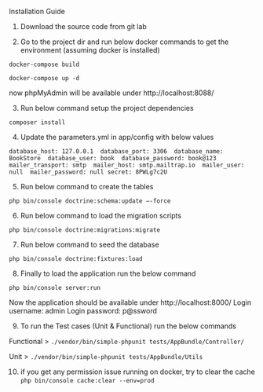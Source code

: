 Installation Guide

1) Download the source code from git lab

2) Go to the project dir and run below docker commands to get the environment (assuming docker is installed)

`docker-compose build`

`docker-compose up -d`

now phpMyAdmin will be available under http://localhost:8088/

3) Run below command setup the project dependencies

`composer install`

4) Update the parameters.yml in app/config with below values
 
`database_host: 127.0.0.1 
database_port: 3306 
database_name: BookStore 
database_user: book 
database_password: book@123 
mailer_transport: smtp 
mailer_host: smtp.mailtrap.io 
mailer_user: null 
mailer_password: null
secret: 8PWLg7c2U`

5) Run below command to create the tables

`php bin/console doctrine:schema:update –-force`

6) Run below command to load the migration scripts 

`php bin/console doctrine:migrations:migrate`

7) Run below command to seed the database 

`php bin/console doctrine:fixtures:load`

8) Finally to load the application run the below command 

`php bin/console server:run`

Now the application should be available under http://localhost:8000/ 
Login username: admin
Login password: p@ssword

9) To run the Test cases (Unit & Functional) run the below commands

Functional > `./vendor/bin/simple-phpunit tests/AppBundle/Controller/ `

Unit > `./vendor/bin/simple-phpunit tests/AppBundle/Utils`

10) if you get any permission issue running on docker, try to clear the cache `php bin/console cache:clear --env=prod`
